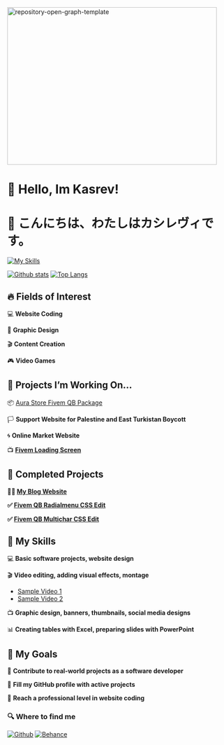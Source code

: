 
<img width="480" height="360" alt="repository-open-graph-template" src="https://github.com/user-attachments/assets/a17a3c16-c0aa-42fa-97db-bb23bb2a7625" />

# 👋 Hello, Im Kasrev!

# 👋 こんにちは、わたしはカシレヴィです。

 [![My Skills](https://skillicons.dev/icons?i=html,css,lua,py,vscode,git,github,ae,pr,ps,blender,linux,ubuntu,windows,md,mysql,&perline=25)](https://skillicons.dev)
  
  <a href="#">![Github stats](https://github-readme-stats.vercel.app/api?username=kasrev&theme=blueberry&count_private=true&hide_border=true&line_height=20)</a>
  <a href="#">![Top Langs](https://github-readme-stats.vercel.app/api/top-langs/?username=kasrev&layout=compact&theme=blueberry&count_private=true&hide_border=true)</a>

## 🔥 Fields of Interest  

💻 **Website Coding**  

🎨 **Graphic Design**  

🎬 **Content Creation**  

🎮 **Video Games**  

## 🔭 Projects I’m Working On...  

📦 [Aura Store Fivem QB Package](https://github.com/Kasrev/Aura-Store-Fivem-QB-Package)  

🏳️ **Support Website for Palestine and East Turkistan Boycott**  

🌀 **Online Market Website**  

📺 [**Fivem Loading Screen**](https://aura-store-webstore.tebex.io/package/6994089)  

## 🔔 Completed Projects  

**🧑🏻 [My Blog Website](https://github.com/Kasrev/My-blog-site)**  

**✅ [Fivem QB Radialmenu CSS Edit](https://github.com/Kasrev/Fivem-QB-Radialmenu-CSS-Edit)**  

**✅ [Fivem QB Multichar CSS Edit](https://github.com/Kasrev/Fivem-QB-Multicharacter-Black-CSS-Edit)**  

## 📝 My Skills  

💻 **Basic software projects, website design**  

🎬 **Video editing, adding visual effects, montage**  
- [Sample Video 1](https://www.youtube.com/watch?v=2QVSI5UGIeY)  
- [Sample Video 2](https://www.youtube.com/watch?v=lieCOY8QVnI)  

📺 **Graphic design, banners, thumbnails, social media designs**  

📊 **Creating tables with Excel, preparing slides with PowerPoint**  

## 🎯 My Goals  

📌 **Contribute to real-world projects as a software developer**  

📌 **Fill my GitHub profile with active projects**  

📌 **Reach a professional level in website coding**  


<h3>🔍 Where to find me</h3>
<p><a href="https://github.com/Kasrev" target="_blank"><img alt="Github" src="https://img.shields.io/badge/GitHub-%2312100E.svg?&style=for-the-badge&logo=Github&logoColor=white" /></a> <a href="https://www.behance.net/kasrev" target="_blank"><img alt="Behance" src="https://img.shields.io/badge/Behance-0054F7?style=for-the-badge&logo=behance&logoColor=white" /></a>
</p>



